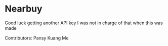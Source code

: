 # Nearbuy

Good luck getting another API key
I was not in charge of that when this was made

Contributors:
Pansy Kuang
Me
